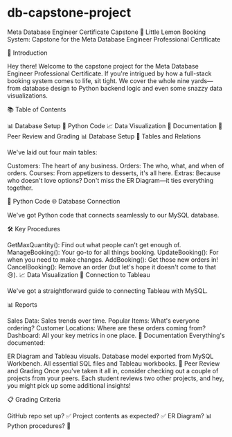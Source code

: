 # db-capstone-project
Meta Database Engineer Certificate Capstone
🍋 Little Lemon Booking System: Capstone for the Meta Database Engineer Professional Certificate

👋 Introduction

Hey there! Welcome to the capstone project for the Meta Database Engineer Professional Certificate. If you're intrigued by how a full-stack booking system comes to life, sit tight. We cover the whole nine yards—from database design to Python backend logic and even some snazzy data visualizations.

📚 Table of Contents

📊 Database Setup
🐍 Python Code
📈 Data Visualization
📝 Documentation
🤝 Peer Review and Grading
📊 Database Setup
📓 Tables and Relations

We've laid out four main tables:

Customers: The heart of any business.
Orders: The who, what, and when of orders.
Courses: From appetizers to desserts, it's all here.
Extras: Because who doesn't love options?
Don't miss the ER Diagram—it ties everything together.

🐍 Python Code
🌐 Database Connection

We've got Python code that connects seamlessly to our MySQL database.

🛠️ Key Procedures

GetMaxQuantity(): Find out what people can't get enough of.
ManageBooking(): Your go-to for all things booking.
UpdateBooking(): For when you need to make changes.
AddBooking(): Get those new orders in!
CancelBooking(): Remove an order (but let's hope it doesn't come to that 😢).
📈 Data Visualization
🤝 Connection to Tableau

We've got a straightforward guide to connecting Tableau with MySQL.

📊 Reports

Sales Data: Sales trends over time.
Popular Items: What's everyone ordering?
Customer Locations: Where are these orders coming from?
Dashboard: All your key metrics in one place.
📝 Documentation
Everything's documented:

ER Diagram and Tableau visuals.
Database model exported from MySQL Workbench.
All essential SQL files and Tableau workbooks.
🤝 Peer Review and Grading
Once you've taken it all in, consider checking out a couple of projects from your peers. Each student reviews two other projects, and hey, you might pick up some additional insights!

📋 Grading Criteria

GitHub repo set up? ✅
Project contents as expected? ✅
ER Diagram? 📊
Python procedures? 🐍
